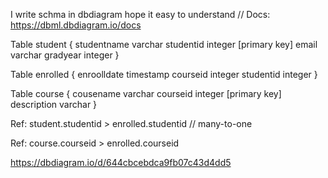 I write schma in dbdiagram hope it easy to understand
// Docs: https://dbml.dbdiagram.io/docs


Table student {
  studentname varchar
  studentid integer [primary key]
  email varchar
  gradyear integer
}

Table enrolled {
  enroolldate timestamp 
  courseid integer
  studentid integer
}


Table course {
cousename varchar
courseid integer [primary key]
description varchar
}

Ref: student.studentid > enrolled.studentid // many-to-one

Ref: course.courseid > enrolled.courseid



https://dbdiagram.io/d/644cbcebdca9fb07c43d4dd5

